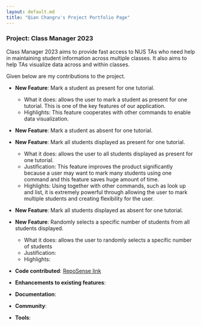 ```yaml
---
layout: default.md
title: "Qian Changru's Project Portfolio Page"
---
```


### Project: Class Manager 2023

Class Manager 2023 aims to provide fast access to NUS TAs who need help in maintaining student information across multiple classes. It also aims to help TAs visualize data across and within classes.

Given below are my contributions to the project.

* **New Feature**: Mark a student as present for one tutorial.
  * What it does: allows the user to mark a student as present for one tutorial. This is one of the key features of our application.
  * Highlights: This feature cooperates with other commands to enable data visualization.

* **New Feature**: Mark a student as absent for one tutorial.

* **New Feature**: Mark all students displayed as present for one tutorial.
  * What it does: allows the user to all students displayed as present for one tutorial.
  * Justification: This feature improves the product significantly because a user may want to mark many students using one command and this feature saves huge amount of time.
  * Highlights: Using together with other commands, such as look up and list, it is extremely powerful through allowing the user to mark multiple students and creating flexibility for the user.

* **New Feature**: Mark all students displayed as absent for one tutorial.

* **New Feature**: Randomly selects a specific number of students from all students displayed.
  * What it does: allows the user to randomly selects a specific number of students
  * Justification: 
  * Highlights: 

* **Code contributed**: [RepoSense link](https://nus-cs2103-ay2324s1.github.io/tp-dashboard/?search=changruhenryqian&breakdown=true)

* **Enhancements to existing features**:

* **Documentation**:

* **Community**:

* **Tools**:
